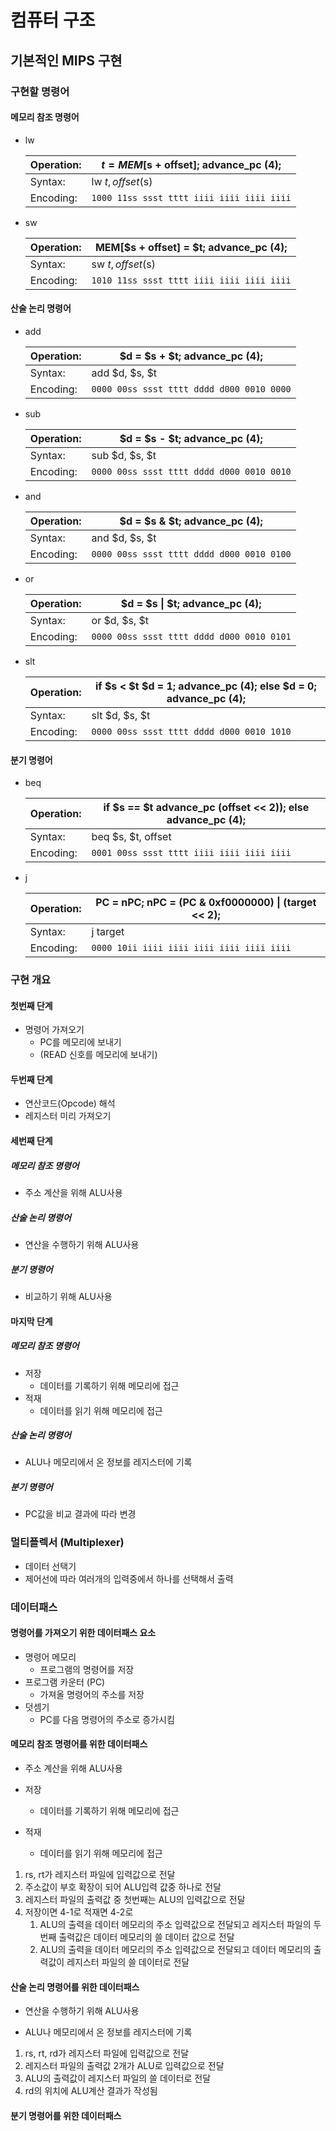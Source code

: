 # 컴퓨터 구조

## 기본적인 MIPS 구현

### 구현할 명령어

#### 메모리 참조 명령어

- lw

  | Operation: | $t = MEM[$s + offset]; advance_pc (4);    |
  | ---------- | ----------------------------------------- |
  | Syntax:    | lw $t, offset($s)                         |
  | Encoding:  | `1000 11ss ssst tttt iiii iiii iiii iiii` |

- sw

  | Operation: | MEM[$s + offset] = $t; advance_pc (4);    |
  | ---------- | ----------------------------------------- |
  | Syntax:    | sw $t, offset($s)                         |
  | Encoding:  | `1010 11ss ssst tttt iiii iiii iiii iiii` |

#### 산술 논리 명령어

- add

  | Operation: | $d = $s + $t; advance_pc (4);             |
  | ---------- | ----------------------------------------- |
  | Syntax:    | add $d, $s, $t                            |
  | Encoding:  | `0000 00ss ssst tttt dddd d000 0010 0000` |

- sub

  | Operation: | $d = $s - $t; advance_pc (4);             |
  | ---------- | ----------------------------------------- |
  | Syntax:    | sub $d, $s, $t                            |
  | Encoding:  | `0000 00ss ssst tttt dddd d000 0010 0010` |

- and

  | Operation: | $d = $s & $t; advance_pc (4);             |
  | ---------- | ----------------------------------------- |
  | Syntax:    | and $d, $s, $t                            |
  | Encoding:  | `0000 00ss ssst tttt dddd d000 0010 0100` |

- or

  | Operation: | $d = $s \| $t; advance_pc (4);            |
  | ---------- | ----------------------------------------- |
  | Syntax:    | or $d, $s, $t                             |
  | Encoding:  | `0000 00ss ssst tttt dddd d000 0010 0101` |

- slt

  | Operation: | if $s < $t $d = 1; advance_pc (4); else $d = 0; advance_pc (4); |
  | ---------- | ------------------------------------------------------------ |
  | Syntax:    | slt $d, $s, $t                                               |
  | Encoding:  | `0000 00ss ssst tttt dddd d000 0010 1010`                    |



#### 분기 명령어

- beq

  | Operation: | if $s == $t advance_pc (offset << 2)); else advance_pc (4); |
  | ---------- | ----------------------------------------------------------- |
  | Syntax:    | beq $s, $t, offset                                          |
  | Encoding:  | `0001 00ss ssst tttt iiii iiii iiii iiii`                   |

- j  

  | Operation: | PC = nPC; nPC = (PC & 0xf0000000) \| (target << 2); |
  | ---------- | --------------------------------------------------- |
  | Syntax:    | j target                                            |
  | Encoding:  | `0000 10ii iiii iiii iiii iiii iiii iiii`           |

### 구현 개요

#### 첫번째 단계

- 명령어 가져오기
  - PC를 메모리에 보내기
  - (READ 신호를 메모리에 보내기)

#### 두번째 단계

- 연산코드(Opcode) 해석
- 레지스터 미리 가져오기

#### 세번째 단계

##### 메모리 참조 명령어

- 주소 계산을 위해 ALU사용

##### 산술 논리 명령어

- 연산을 수행하기 위해 ALU사용

##### 분기 명령어

- 비교하기 위해 ALU사용

#### 마지막 단계

##### 메모리 참조 명령어

- 저장
  - 데이터를 기록하기 위해 메모리에 접근
- 적재
  - 데이터를 읽기 위해 메모리에 접근

##### 산술 논리 명령어

- ALU나 메모리에서 온 정보를 레지스터에 기록

##### 분기 명령어

- PC값을 비교 결과에 따라 변경

### 멀티플렉서 (Multiplexer)

- 데이터 선택기
- 제어선에 따라 여러개의 입력중에서 하나를 선택해서 출력

### 데이터패스

#### 명령어를 가져오기 위한 데이터패스 요소

- 명령어 메모리
  - 프로그램의 명령어를 저장
- 프로그램 카운터 (PC)
  - 가져올 명령어의 주소를 저장
- 덧셈기
  - PC를 다음 명령어의 주소로 증가시킴

#### 메모리 참조 명령어를 위한 데이터패스

- 주소 계산을 위해 ALU사용

- 저장
  - 데이터를 기록하기 위해 메모리에 접근
- 적재
  - 데이터를 읽기 위해 메모리에 접근



1. rs, rt가 레지스터 파일에 입력값으로 전달
2. 주소값이 부호 확장이 되어 ALU입력 값중 하나로 전달
3. 레지스터 파일의 출력값 중 첫번째는 ALU의 입력값으로 전달
4. 저장이면 4-1로 적재면 4-2로
   1. ALU의 출력을 데이터 메모리의 주소 입력값으로 전달되고 레지스터 파일의 두번째 출력값은 데이터 메모리의 쓸 데이터 값으로 전달
   2. ALU의 출력을 데이터 메모리의 주소 입력값으로 전달되고 데이터 메모리의 출력값이 레지스터 파일의 쓸 데이터로 전달

#### 산술 논리 명령어를 위한 데이터패스

- 연산을 수행하기 위해 ALU사용

- ALU나 메모리에서 온 정보를 레지스터에 기록

  

1. rs, rt, rd가 레지스터 파일에 입력값으로 전달
2. 레지스터 파일의 출력값 2개가 ALU로 입력값으로 전달
3. ALU의 출력값이 레지스터 파일의 쓸 데이터로 전달
4. rd의 위치에 ALU계산 결과가 작성됨

#### 분기 명령어를 위한 데이터패스